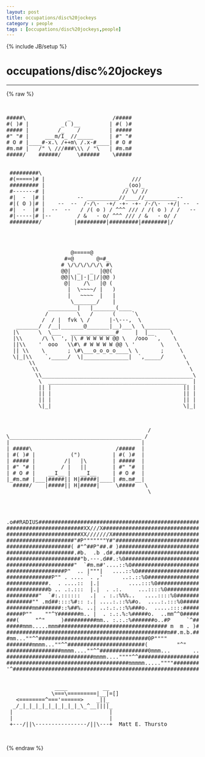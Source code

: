 ```yaml
---
layout: post
title: occupations/disc%20jockeys
category : people
tags : [occupations/disc%20jockeys,people]
---
```

{% include JB/setup %}
# occupations/disc%20jockeys
---
{% raw %}
<pre>


#####\             _             /#####
#( )# |          _( )__         | #( )#
##### |         /_    /         | #####
#&quot; &quot;# |     ___m/I_ //_____     | #&quot; &quot;#
# O # |____#-x.\ /++m\ /.x-#____| # O #
#m.m# |   /&quot; \ ///###\\\ / &quot;\   | #m.m#
#####/    ######/     \######    \#####


 #########\                                                      #########\
 #(=====)# |                           ///                       #(=====)# |
 ######### |                         _(oo)_                      ######### |
 #-------# |                        // \/ //                     #-------# |
 #|  -  |# |          -- __________//____//__________--          #|  -  |# |
 #|( O )|# |    --  --  /-/\-  -+/ -+- -+- /-/\-  -+/| --  --    #|( O )|# |
 #|  -  |# |  --  --   / /( o ) / ^^^ /// / /( o ) / /   --  --  #|  -  |# |
 #|-----|# |--        / &amp;   - o/ ^^^ /// / &amp;   - o/ /          --#|-----|# |
 #########/          |#########|#########|########|/             #########/




                    @=====@
                  #=@       @=#_
                 # \/\/\/\/\/\ #\
                 @@|  _   _  |@@(
                 @@|\|_|-|_|/|@@ )
                  @|    /\   |@ (
                   |  \~~~~/ |   )
                   |   ~~~~  |   |
                    \_______/    |
             _________|   |_______(____
            /         \   /      (     `\
           /  / |  fvk \ /      |-\---,  \
   _______/  /__|_______@_______|__)___\  \________
  |\      \  \___   ______________#     |  |__     \
  |\\      /\ \  &#039;, |\ # W W W W @@ \   /ooo  `,    \
  ||\\    &#039;  ooo   \\#\ # W W W W @@ \ &#039;        \    \
  || \\    \       ; \#\___o_o_o_o____\ \       ;     \
  \|_|\\    `,_____/  \|______________|  `,_____/      \
       \\                                               \
        \\                                               \
         \\_______________________________________________\
          \  ___________________________________________  |
          || |                                         || |
          || |                                         || |
          || |                                         || |
          \|_|                                         \|_| 



                                            /
\_________________________________________ /
|                                         |
| #####\                          /#####  |
| #( )# |           (&quot;)          | #( )#  |
| ##### |         /|   |\        | #####  |
| #&quot; &quot;# |        / |   ||        | #&quot; &quot;#  |
| # O # |    __I__ |   __I__     | # O #  |
|_#m.m# |___|#####|| H|#####|____| #m.m#__|
  #####/    |#####|| H|#####|     \#####   \
                                            \ 




.o##RADIUS##############################################################o.
########################XX///X############################################
#######################XX///////X#########################################
#####################&quot;#P&quot;&quot;&quot;&quot;&quot;&quot;&quot;Y#&quot;########################################
####################( #&quot;^##P&quot;##.# )#######################################
#####################.#b.  .b .d#.########################################
#######################&quot;b.---.d##.:%0#####################################
#####################&quot;  `#m.m#&#039;....::%0###################################
##################P&quot;  .. |&quot;&quot;&quot;|   ....::%0#################################
##############P&quot;&quot; . .... `. ,&#039;      ..:.::%0##############################
#############.  . ....::  |.|         ....:::%0###########################
#############b .. .:.:::  |.|  . .:.     ...::::%0########################
##########&quot;  `#:.::::::   .|  . :.:%%%..   ....::::%0#####################
########&quot;&quot; .md##::::%#:: :.| ....:.::%%#o.  ....:.:::%0###################
########mm#######::%##%. ..| ..:.:.::%%###o.  .....::::###################
#####P&quot;&quot;    &quot;&quot;^Y#######m.. |  . :.:.%:%#####o.  ..mm^^0###################
###(     &quot;^&quot;     )##########mm.. :.:.:%#######o..#P     `^################
#####mmm.....mmm################################## m  m . )###############
##################################################m##.m.b.################
#mm...&quot;&quot;^^##################################0P&quot;&quot;&quot;&quot;          &quot;&quot;&quot;^Y#########
########mmmm...&quot;&quot;^^########################(         &quot;^&quot;         )########
#################mmmm....&quot;&quot;^^###############0mmm...       ...mmm0#########
###########################mmmm....&quot;&quot;&quot;&quot;^^#################################
######################################mmmmm.....&quot;&quot;&quot;&quot;######################
&#039;^######################################################################^&#039;
  

               ____           __    
              \===\=========|__|=[]
   &lt;========^===&#039;======&gt;    _||_  
  _/_|_|_|_|_|_|_|_|_|_\_^__||||_  
 |                              |  
 |                              |  
 +---/||\----------------/||\---+  Matt E. Thursto

 </pre>
{% endraw %}

